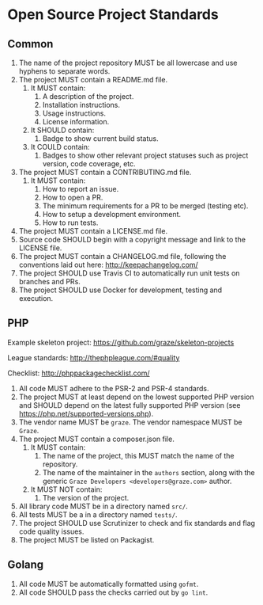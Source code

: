 # Open Source Project Standards

## Common

1. The name of the project repository MUST be all lowercase and use hyphens to separate words.
1. The project MUST contain a README.md file.
    1. It MUST contain:
        1. A description of the project.
        1. Installation instructions.
        1. Usage instructions.
        1. License information.
    1. It SHOULD contain:
        1. Badge to show current build status.
    1. It COULD contain:
        1. Badges to show other relevant project statuses such as project version, code coverage, etc.
1. The project MUST contain a CONTRIBUTING.md file.
    1. It MUST contain:
        1. How to report an issue.
        1. How to open a PR.
        1. The minimum requirements for a PR to be merged (testing etc).
        1. How to setup a development environment.
        1. How to run tests.
1. The project MUST contain a LICENSE.md file.
1. Source code SHOULD begin with a copyright message and link to the LICENSE file.
1. The project MUST contain a CHANGELOG.md file, following the conventions laid out here: http://keepachangelog.com/
1. The project SHOULD use Travis CI to automatically run unit tests on branches and PRs.
1. The project SHOULD use Docker for development, testing and execution.

## PHP

Example skeleton project: https://github.com/graze/skeleton-projects

League standards: http://thephpleague.com/#quality

Checklist: http://phppackagechecklist.com/

1. All code MUST adhere to the PSR-2 and PSR-4 standards.
1. The project MUST at least depend on the lowest supported PHP version and SHOULD depend on the latest fully supported PHP version (see https://php.net/supported-versions.php).
1. The vendor name MUST be `graze`. The vendor namespace MUST be `Graze`.
1. The project MUST contain a composer.json file.
    1. It MUST contain:
        1. The name of the project, this MUST match the name of the repository.
        1. The name of the maintainer in the `authors` section, along with the generic `Graze Developers <developers@graze.com>` author.
    1. It MUST NOT contain:
        1. The version of the project.
1. All library code MUST be in a directory named `src/`.
1. All tests MUST be a in a directory named `tests/`.
1. The project SHOULD use Scrutinizer to check and fix standards and flag code quality issues.
1. The project MUST be listed on Packagist.

## Golang

1. All code MUST be automatically formatted using `gofmt`.
1. All code SHOULD pass the checks carried out by `go lint`.
